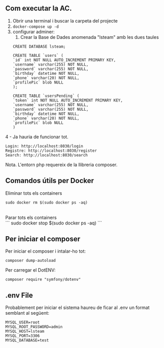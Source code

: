 ## Com executar la AC. 
1. Obrir una terminal i buscar la carpeta del projecte
1. <code>docker-compose up -d</code>
1. configurar adminer:
   1. Crear la Base de Dades anomenada "lsteam" amb les dues taules
    ~~~~
    CREATE DATABASE lsteam;
  
    CREATE TABLE `users` (
    `id` int NOT NULL AUTO_INCREMENT PRIMARY KEY,
    `username` varchar(255) NOT NULL,
    `password` varchar(255) NOT NULL,
    `birthday` datetime NOT NULL,
    `phone` varchar(20) NOT NULL,
    `profilePic` blob NULL
    );

    CREATE TABLE `usersPending` (
    `token` int NOT NULL AUTO_INCREMENT PRIMARY KEY,
    `username` varchar(255) NOT NULL,
    `password` varchar(255) NOT NULL,
    `birthday` datetime NOT NULL,
    `phone` varchar(20) NOT NULL,
    `profilePic` blob NULL
    )
    ~~~~
4 - Ja hauria de funcionar tot. 

    Login: http://localhost:8030/login
    Registre: http://localhost:8030/register
    Search: http://localhost:8030/search

Nota. L'entorn php requereix de la llibreria composer.


## Comandos útils per Docker

Eliminar tots els containers <br>
```
sudo docker rm $(sudo docker ps -aq)
```
<br>
Parar tots els containers <br>
```
sudo docker stop $(sudo docker ps -aq)
```

## Per iniciar el composer
Per iniciar el composer i intalar-ho tot:
```
composer dump-autoload
```
Per carregar el DotENV:
```
composer require "symfony/dotenv"
```

## .env File

Probablement per iniciar el sistema haureu de ficar al .env un format semblant al següent:
```
MYSQL_USER=root
MYSQL_ROOT_PASSWORD=admin
MYSQL_HOST=lsteam
MYSQL_PORT=3306
MYSQL_DATABASE=test
```
